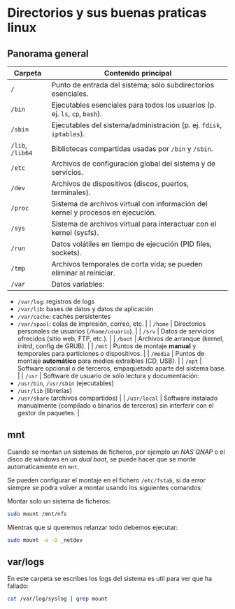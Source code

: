 # Directorios y sus buenas praticas linux

## Panorama general

| Carpeta          | Contenido principal                                                             |
| ---------------- | ------------------------------------------------------------------------------- |
| `/`              | Punto de entrada del sistema; sólo subdirectorios esenciales.                   |
| `/bin`           | Ejecutables esenciales para todos los usuarios (p. ej. `ls`, `cp`, `bash`).     |
| `/sbin`          | Ejecutables del sistema/administración (p. ej. `fdisk`, `iptables`).            |
| `/lib`, `/lib64` | Bibliotecas compartidas usadas por `/bin` y `/sbin`.                            |
| `/etc`           | Archivos de configuración global del sistema y de servicios.                    |
| `/dev`           | Archivos de dispositivos (discos, puertos, terminales).                         |
| `/proc`          | Sistema de archivos virtual con información del kernel y procesos en ejecución. |
| `/sys`           | Sistema de archivos virtual para interactuar con el kernel (sysfs).             |
| `/run`           | Datos volátiles en tiempo de ejecución (PID files, sockets).                    |
| `/tmp`           | Archivos temporales de corta vida; se pueden eliminar al reiniciar.             |
| `/var`           | Datos variables:                                                                |

* `/var/log`: registros de logs
* `/var/lib`: bases de datos y datos de aplicación
* `/var/cache`: cachés persistentes
* `/var/spool`: colas de impresión, correo, etc.          |
  \| `/home`              | Directorios personales de usuarios (`/home/usuario`).                               |
  \| `/srv`               | Datos de servicios ofrecidos (sitio web, FTP, etc.).                                |
  \| `/boot`              | Archivos de arranque (kernel, initrd, config de GRUB).                              |
  \| `/mnt`               | Puntos de montaje **manual** y temporales para particiones o dispositivos.          |
  \| `/media`             | Puntos de montaje **automático** para medios extraíbles (CD, USB).                  |
  \| `/opt`               | Software opcional o de terceros, empaquetado aparte del sistema base.               |
  \| `/usr`               | Software de usuario de sólo lectura y documentación:
* `/usr/bin`, `/usr/sbin` (ejecutables)
* `/usr/lib` (librerías)
* `/usr/share` (archivos compartidos)          |
  \| `/usr/local`         | Software instalado manualmente (compilado o binarios de terceros) sin interferir con el gestor de paquetes. |

## mnt

Cuando se montan un sistemas de ficheros, por ejemplo un *NAS QNAP* o
el disco de windows en un *dual boot*, se puede hacer que se monte automaticamente
en `mnt`.

Se pueden configurar el montaje en el fichero `/etc/fstab`, si da error siempre se
podra volver a montar usando los siguientes comandos:

Montar solo un sistema de ficheros:

```bash
sudo mount /mnt/nfs
```

Mientras que si queremos relanzar todo debemos ejecutar:

```bash
sudo mount -a -O _netdev
```

## var/logs

En este carpeta se escribes los logs del sistema es util para ver
que ha fallado:

```bash
cat /var/log/syslog | grep mount
```
